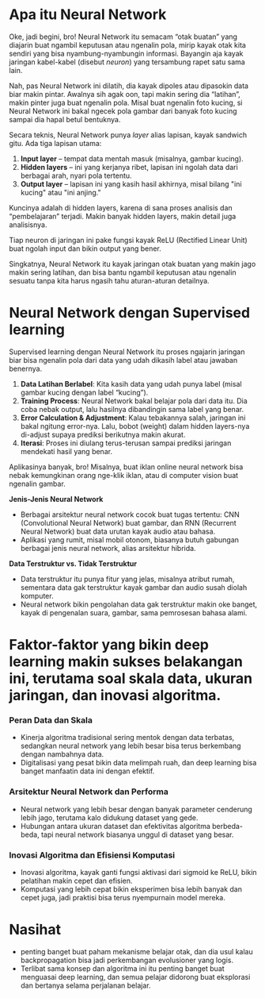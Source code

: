 # Apa itu Neural Network

Oke, jadi begini, bro! Neural Network itu semacam “otak buatan” yang diajarin buat ngambil keputusan atau ngenalin pola, mirip kayak otak kita sendiri yang bisa nyambung-nyambungin informasi. Bayangin aja kayak jaringan kabel-kabel (disebut *neuron*) yang tersambung rapet satu sama lain.

Nah, pas Neural Network ini dilatih, dia kayak dipoles atau dipasokin data biar makin pintar. Awalnya sih agak oon, tapi makin sering dia “latihan”, makin pinter juga buat ngenalin pola. Misal buat ngenalin foto kucing, si Neural Network ini bakal ngecek pola gambar dari banyak foto kucing sampai dia hapal betul bentuknya.

Secara teknis, Neural Network punya *layer* alias lapisan, kayak sandwich gitu. Ada tiga lapisan utama:
1. **Input layer** – tempat data mentah masuk (misalnya, gambar kucing).
2. **Hidden layers** – ini yang kerjanya ribet, lapisan ini ngolah data dari berbagai arah, nyari pola tertentu.
3. **Output layer** – lapisan ini yang kasih hasil akhirnya, misal bilang "ini kucing" atau "ini anjing."

Kuncinya adalah di hidden layers, karena di sana proses analisis dan “pembelajaran” terjadi. Makin banyak hidden layers, makin detail juga analisisnya. 

Tiap neuron di jaringan ini pake fungsi kayak ReLU (Rectified Linear Unit) buat ngolah input dan bikin output yang bener.

Singkatnya, Neural Network itu kayak jaringan otak buatan yang makin jago makin sering latihan, dan bisa bantu ngambil keputusan atau ngenalin sesuatu tanpa kita harus ngasih tahu aturan-aturan detailnya.

# Neural Network dengan Supervised learning

Supervised learning dengan Neural Network itu proses ngajarin jaringan biar bisa ngenalin pola dari data yang udah dikasih label atau jawaban benernya. 

1. **Data Latihan Berlabel**: Kita kasih data yang udah punya label (misal gambar kucing dengan label “kucing”).
2. **Training Process**: Neural Network bakal belajar pola dari data itu. Dia coba nebak output, lalu hasilnya dibandingin sama label yang benar.
3. **Error Calculation & Adjustment**: Kalau tebakannya salah, jaringan ini bakal ngitung error-nya. Lalu, bobot (weight) dalam hidden layers-nya di-adjust supaya prediksi berikutnya makin akurat.
4. **Iterasi**: Proses ini diulang terus-terusan sampai prediksi jaringan mendekati hasil yang benar.

Aplikasinya banyak, bro! Misalnya, buat iklan online neural network bisa nebak kemungkinan orang nge-klik iklan, atau di computer vision buat ngenalin gambar.

**Jenis-Jenis Neural Network**

- Berbagai arsitektur neural network cocok buat tugas tertentu: CNN (Convolutional Neural Network) buat gambar, dan RNN (Recurrent Neural Network) buat data urutan kayak audio atau bahasa.
- Aplikasi yang rumit, misal mobil otonom, biasanya butuh gabungan berbagai jenis neural network, alias arsitektur hibrida.

**Data Terstruktur vs. Tidak Terstruktur**

- Data terstruktur itu punya fitur yang jelas, misalnya atribut rumah, sementara data gak terstruktur kayak gambar dan audio susah diolah komputer.
- Neural network bikin pengolahan data gak terstruktur makin oke banget, kayak di pengenalan suara, gambar, sama pemrosesan bahasa alami.

# Faktor-faktor yang bikin deep learning makin sukses belakangan ini, terutama soal skala data, ukuran jaringan, dan inovasi algoritma.

### Peran Data dan Skala
- Kinerja algoritma tradisional sering mentok dengan data terbatas, sedangkan neural network yang lebih besar bisa terus berkembang dengan nambahnya data.
- Digitalisasi yang pesat bikin data melimpah ruah, dan deep learning bisa banget manfaatin data ini dengan efektif.

### Arsitektur Neural Network dan Performa
- Neural network yang lebih besar dengan banyak parameter cenderung lebih jago, terutama kalo didukung dataset yang gede.
- Hubungan antara ukuran dataset dan efektivitas algoritma berbeda-beda, tapi neural network biasanya unggul di dataset yang besar.

### Inovasi Algoritma dan Efisiensi Komputasi
- Inovasi algoritma, kayak ganti fungsi aktivasi dari sigmoid ke ReLU, bikin pelatihan makin cepet dan efisien.
- Komputasi yang lebih cepat bikin eksperimen bisa lebih banyak dan cepet juga, jadi praktisi bisa terus nyempurnain model mereka.

# Nasihat

- penting banget buat paham mekanisme belajar otak, dan dia usul kalau backpropagation bisa jadi perkembangan evolusioner yang logis.
- Terlibat sama konsep dan algoritma ini itu penting banget buat menguasai deep learning, dan semua pelajar didorong buat eksplorasi dan bertanya selama perjalanan belajar.

